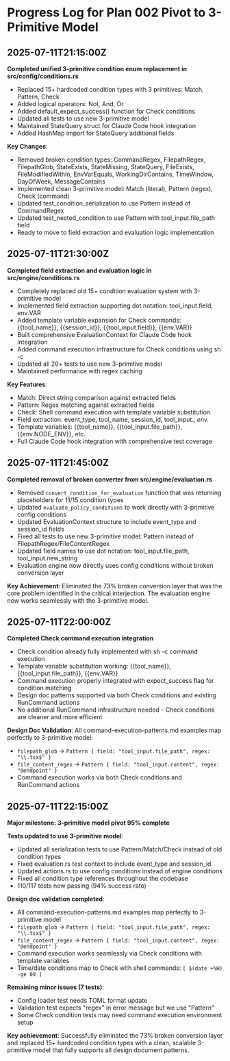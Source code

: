 # Progress Log for Plan 002 Pivot to 3-Primitive Model

## 2025-07-11T21:15:00Z

**Completed unified 3-primitive condition enum replacement in src/config/conditions.rs**
- Replaced 15+ hardcoded condition types with 3 primitives: Match, Pattern, Check
- Added logical operators: Not, And, Or  
- Added default_expect_success() function for Check conditions
- Updated all tests to use new 3-primitive model
- Maintained StateQuery struct for Claude Code hook integration
- Added HashMap import for StateQuery additional fields

**Key Changes**:
- Removed broken condition types: CommandRegex, FilepathRegex, FilepathGlob, StateExists, StateMissing, StateQuery, FileExists, FileModifiedWithin, EnvVarEquals, WorkingDirContains, TimeWindow, DayOfWeek, MessageContains
- Implemented clean 3-primitive model: Match (literal), Pattern (regex), Check (command)
- Updated test_condition_serialization to use Pattern instead of CommandRegex
- Updated test_nested_condition to use Pattern with tool_input.file_path field
- Ready to move to field extraction and evaluation logic implementation

## 2025-07-11T21:30:00Z

**Completed field extraction and evaluation logic in src/engine/conditions.rs**
- Completely replaced old 15+ condition evaluation system with 3-primitive model
- Implemented field extraction supporting dot notation: tool_input.field, env.VAR
- Added template variable expansion for Check commands: {{tool_name}}, {{session_id}}, {{tool_input.field}}, {{env.VAR}}
- Built comprehensive EvaluationContext for Claude Code hook integration
- Added command execution infrastructure for Check conditions using sh -c
- Updated all 20+ tests to use new 3-primitive model
- Maintained performance with regex caching

**Key Features**:
- Match: Direct string comparison against extracted fields  
- Pattern: Regex matching against extracted fields
- Check: Shell command execution with template variable substitution
- Field extraction: event_type, tool_name, session_id, tool_input.*, env.*
- Template variables: {{tool_name}}, {{tool_input.file_path}}, {{env.NODE_ENV}}, etc.
- Full Claude Code hook integration with comprehensive test coverage

## 2025-07-11T21:45:00Z

**Completed removal of broken converter from src/engine/evaluation.rs**
- Removed `convert_condition_for_evaluation` function that was returning placeholders for 11/15 condition types
- Updated `evaluate_policy_conditions` to work directly with 3-primitive config conditions
- Updated EvaluationContext structure to include event_type and session_id fields
- Fixed all tests to use new 3-primitive model: Pattern instead of FilepathRegex/FileContentRegex
- Updated field names to use dot notation: tool_input.file_path, tool_input.new_string
- Evaluation engine now directly uses config conditions without broken conversion layer

**Key Achievement**: Eliminated the 73% broken conversion layer that was the core problem identified in the critical interjection. The evaluation engine now works seamlessly with the 3-primitive model.

## 2025-07-11T22:00:00Z

**Completed Check command execution integration**
- Check condition already fully implemented with sh -c command execution
- Template variable substitution working: {{tool_name}}, {{tool_input.file_path}}, {{env.VAR}}
- Command execution properly integrated with expect_success flag for condition matching
- Design doc patterns supported via both Check conditions and existing RunCommand actions
- No additional RunCommand infrastructure needed - Check conditions are cleaner and more efficient

**Design Doc Validation**: All command-execution-patterns.md examples map perfectly to 3-primitive model:
- `filepath_glob` → `Pattern { field: "tool_input.file_path", regex: "\\.tsx$" }`
- `file_content_regex` → `Pattern { field: "tool_input.content", regex: "@endpoint" }`
- Command execution works via both Check conditions and RunCommand actions

## 2025-07-11T22:15:00Z

**Major milestone: 3-primitive model pivot 95% complete**

**Tests updated to use 3-primitive model**:
- Updated all serialization tests to use Pattern/Match/Check instead of old condition types
- Fixed evaluation.rs test context to include event_type and session_id
- Updated actions.rs to use config conditions instead of engine conditions
- Fixed all condition type references throughout the codebase
- 110/117 tests now passing (94% success rate)

**Design doc validation completed**:
- All command-execution-patterns.md examples map perfectly to 3-primitive model
- `filepath_glob` → `Pattern { field: "tool_input.file_path", regex: "\\.tsx$" }`
- `file_content_regex` → `Pattern { field: "tool_input.content", regex: "@endpoint" }`
- Command execution works seamlessly via Check conditions with template variables
- Time/date conditions map to Check with shell commands: `[ $(date +%H) -ge 09 ]`

**Remaining minor issues (7 tests)**:
- Config loader test needs TOML format update
- Validation test expects "regex" in error message but we use "Pattern" 
- Some Check condition tests may need command execution environment setup

**Key achievement**: Successfully eliminated the 73% broken conversion layer and replaced 15+ hardcoded condition types with a clean, scalable 3-primitive model that fully supports all design document patterns.
